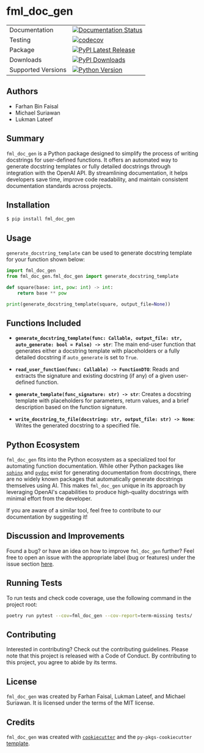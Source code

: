 # fml_doc_gen

| | |
| --- | --- |
| Documentation | [![Documentation Status](https://readthedocs.org/projects/fml-doc-gen/badge/?version=latest)](https://fml-doc-gen.readthedocs.io/en/latest/?badge=latest) |
| Testing | [![codecov](https://codecov.io/gh/UBC-MDS/fml_doc_gen/graph/badge.svg?token=0KMZ9OEBGI)](https://app.codecov.io/gh/UBC-MDS/fml_doc_gen) |
| Package | [![PyPI Latest Release](https://img.shields.io/pypi/v/fml_doc_gen.svg)](https://pypi.org/project/fml-doc-gen) |
| Downloads | [![PyPI Downloads](https://img.shields.io/pypi/dm/fml_doc_gen.svg?label=PyPI%20downloads)](https://pypi.org/project/fml-doc-gen) |
| Supported Versions | [![Python Version](https://img.shields.io/pypi/pyversions/fml_doc_gen)](https://pypi.org/project/fml-doc-gen) |

## Authors

- Farhan Bin Faisal
- Michael Suriawan  
- Lukman Lateef

## Summary

`fml_doc_gen` is a Python package designed to simplify the process of writing docstrings for user-defined functions. It offers an automated way to generate docstring templates or fully detailed docstrings through integration with the OpenAI API. By streamlining documentation, it helps developers save time, improve code readability, and maintain consistent documentation standards across projects.

## Installation

```bash
$ pip install fml_doc_gen 
```

## Usage

`generate_docstring_template` can be used to generate docstring template for your function shown below:

```python
import fml_doc_gen
from fml_doc_gen.fml_doc_gen import generate_docstring_template

def square(base: int, pow: int) -> int:
    return base ** pow

print(generate_docstring_template(square, output_file=None))
```

## Functions Included

- **`generate_docstring_template(func: Callable, output_file: str, auto_generate: bool = False) -> str`**:
  The main end-user function that generates either a docstring template with placeholders or a fully detailed docstring if `auto_generate` is set to `True`.

- **`read_user_function(func: Callable) -> FunctionDTO`**: 
  Reads and extracts the signature and existing docstring (if any) of a given user-defined function.

- **`generate_template(func_signature: str) -> str`**: 
  Creates a docstring template with placeholders for parameters, return values, and a brief description based on the function signature.

- **`write_docstring_to_file(docstring: str, output_file: str) -> None`**: 
  Writes the generated docstring to a specified file.

## Python Ecosystem

`fml_doc_gen` fits into the Python ecosystem as a specialized tool for automating function documentation. While other Python packages like [`sphinx`](https://www.sphinx-doc.org/) and [`pydoc`](https://docs.python.org/3/library/pydoc.html) exist for generating documentation from docstrings, there are no widely known packages that automatically generate docstrings themselves using AI. This makes `fml_doc_gen` unique in its approach by leveraging OpenAI's capabilities to produce high-quality docstrings with minimal effort from the developer.

If you are aware of a similar tool, feel free to contribute to our documentation by suggesting it!

## Discussion and Improvements

Found a bug? or have an idea on how to improve `fml_doc_gen` further? Feel free to open an issue with the appropriate label (bug or features) under the issue section [here](https://github.com/UBC-MDS/fml_doc_gen/issues).

## Running Tests

To run tests and check code coverage, use the following command in the project root:

```bash
poetry run pytest --cov=fml_doc_gen --cov-report=term-missing tests/
```

## Contributing

Interested in contributing? Check out the contributing guidelines. Please note that this project is released with a Code of Conduct. By contributing to this project, you agree to abide by its terms.

## License

`fml_doc_gen` was created by Farhan Faisal, Lukman Lateef, and Michael Suriawan. It is licensed under the terms of the MIT license.

## Credits

`fml_doc_gen` was created with [`cookiecutter`](https://cookiecutter.readthedocs.io/en/latest/) and the `py-pkgs-cookiecutter` [template](https://github.com/py-pkgs/py-pkgs-cookiecutter).

